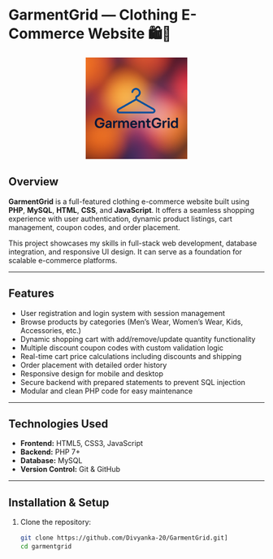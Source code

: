 # GarmentGrid — Clothing E-Commerce Website 🛍️👕

<p align="center">
  <img src="https://github.com/Divyanka-20/GarmentGrid/raw/main/assets/logo.png" alt="GarmentGrid Logo" width="200" height="200" />
</p>

## Overview

**GarmentGrid** is a full-featured clothing e-commerce website built using **PHP**, **MySQL**, **HTML**, **CSS**, and **JavaScript**. It offers a seamless shopping experience with user authentication, dynamic product listings, cart management, coupon codes, and order placement.

This project showcases my skills in full-stack web development, database integration, and responsive UI design. It can serve as a foundation for scalable e-commerce platforms.

---

## Features

- User registration and login system with session management  
- Browse products by categories (Men’s Wear, Women’s Wear, Kids, Accessories, etc.)  
- Dynamic shopping cart with add/remove/update quantity functionality  
- Multiple discount coupon codes with custom validation logic  
- Real-time cart price calculations including discounts and shipping  
- Order placement with detailed order history  
- Responsive design for mobile and desktop  
- Secure backend with prepared statements to prevent SQL injection  
- Modular and clean PHP code for easy maintenance  

---

## Technologies Used

- **Frontend:** HTML5, CSS3, JavaScript  
- **Backend:** PHP 7+  
- **Database:** MySQL  
- **Version Control:** Git & GitHub  

---

## Installation & Setup

1. Clone the repository:
   ```bash
   git clone https://github.com/Divyanka-20/GarmentGrid.git]
   cd garmentgrid
